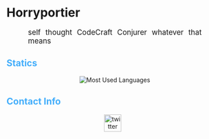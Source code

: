 <h1 > Horryportier </h1>

<!--- about --->
<p align:"center" style="text-align: justify; margin: 0 50px; font-size: 17px;" >self thought CodeCraft Conjurer whatever that means</p>

<h2 style="color: #44AEFB"> Statics </h2>
<div class="stats" align="center">


![Most Used Languages](https://github-readme-stats.vercel.app/api/top-langs/?username=Horryportier&layout=compact&show_icons=true&theme=algolia&border_radius=20)
</div>

<!--- links --->

<h2 style="color: #44AEFB"> Contact Info </h2>
<div align="center">
<a href="https://twitter.com/horryportier" target="_blank" rel="noreferrer">
<img  alt="twitter" height="40px" style="padding-right:10px;" src="https://cdn.cdnlogo.com/logos/t/96/twitter-icon.svg"/>

</div>

